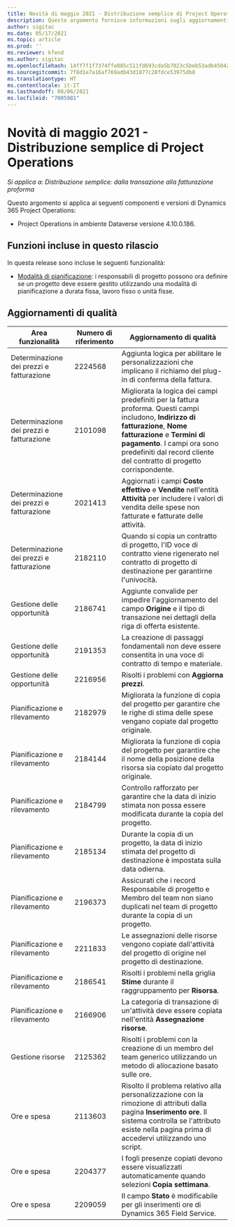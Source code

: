 ```yaml
---
title: Novità di maggio 2021 - Distribuzione semplice di Project Operations
description: Questo argomento fornisce informazioni sugli aggiornamenti di qualità disponibili nella versione di maggio 2021 della distribuzione semplice di Project Operations.
author: sigitac
ms.date: 05/17/2021
ms.topic: article
ms.prod: ''
ms.reviewer: kfend
ms.author: sigitac
ms.openlocfilehash: 14ff7f1f7374ffe885c511fd693cda5b7023c5beb53adb45042ddda1e932c93d
ms.sourcegitcommit: 7f8d1e7a16af769adb43d1877c28fdce53975db8
ms.translationtype: HT
ms.contentlocale: it-IT
ms.lasthandoff: 08/06/2021
ms.locfileid: "7005981"
---
```

# <a name="whats-new-may-2021---project-operations-lite-deployment"></a>Novità di maggio 2021 - Distribuzione semplice di Project Operations

_Si applica a: Distribuzione semplice: dalla transazione alla fatturazione proforma_

Questo argomento si applica ai seguenti componenti e versioni di Dynamics 365 Project Operations:

   - Project Operations in ambiente Dataverse versione 4.10.0.186.

## <a name="features-included-in-this-release"></a>Funzioni incluse in questo rilascio

In questa release sono incluse le seguenti funzionalità:

- [Modalità di pianificazione](../../project-management/scheduling-modes.md): i responsabili di progetto possono ora definire se un progetto deve essere gestito utilizzando una modalità di pianificazione a durata fissa, lavoro fisso o unità fisse.

## <a name="quality-updates"></a>Aggiornamenti di qualità

| **Area funzionalità** | **Numero di riferimento** | **Aggiornamento di qualità** |
| --- | --- | --- |
| Determinazione dei prezzi e fatturazione | 2224568 | Aggiunta logica per abilitare le personalizzazioni che implicano il richiamo del plug-in di conferma della fattura. |
| Determinazione dei prezzi e fatturazione | 2101098 | Migliorata la logica dei campi predefiniti per la fattura proforma. Questi campi includono, **Indirizzo di fatturazione**, **Nome fatturazione** e **Termini di pagamento**. I campi ora sono predefiniti dal record cliente del contratto di progetto corrispondente. |
| Determinazione dei prezzi e fatturazione | 2021413 | Aggiornati i campi **Costo effettivo** e **Vendite** nell'entità **Attività** per includere i valori di vendita delle spese non fatturate e fatturate delle attività. |
| Determinazione dei prezzi e fatturazione | 2182110 | Quando si copia un contratto di progetto, l'ID voce di contratto viene rigenerato nel contratto di progetto di destinazione per garantirne l'univocità. |
| Gestione delle opportunità | 2186741 | Aggiunte convalide per impedire l'aggiornamento del campo **Origine** e il tipo di transazione nei dettagli della riga di offerta esistente. |
| Gestione delle opportunità | 2191353 | La creazione di passaggi fondamentali non deve essere consentita in una voce di contratto di tempo e materiale. |
| Gestione delle opportunità | 2216956 | Risolti i problemi con **Aggiorna prezzi**. |
| Pianificazione e rilevamento | 2182979 | Migliorata la funzione di copia del progetto per garantire che le righe di stima delle spese vengano copiate dal progetto originale. |
| Pianificazione e rilevamento | 2184144 | Migliorata la funzione di copia del progetto per garantire che il nome della posizione della risorsa sia copiato dal progetto originale. |
| Pianificazione e rilevamento | 2184799 | Controllo rafforzato per garantire che la data di inizio stimata non possa essere modificata durante la copia del progetto. |
| Pianificazione e rilevamento | 2185134 | Durante la copia di un progetto, la data di inizio stimata del progetto di destinazione è impostata sulla data odierna. |
| Pianificazione e rilevamento | 2196373 | Assicurati che i record Responsabile di progetto e Membro del team non siano duplicati nel team di progetto durante la copia di un progetto. |
| Pianificazione e rilevamento | 2211833 | Le assegnazioni delle risorse vengono copiate dall'attività del progetto di origine nel progetto di destinazione. |
| Pianificazione e rilevamento | 2186541 | Risolti i problemi nella griglia **Stime** durante il raggruppamento per **Risorsa**. |
| Pianificazione e rilevamento | 2166906 | La categoria di transazione di un'attività deve essere copiata nell'entità **Assegnazione risorse**. |
| Gestione risorse | 2125362 | Risolti i problemi con la creazione di un membro del team generico utilizzando un metodo di allocazione basato sulle ore. |
| Ore e spesa | 2113603 | Risolto il problema relativo alla personalizzazione con la rimozione di attributi dalla pagina **Inserimento ore**. Il sistema controlla se l'attributo esiste nella pagina prima di accedervi utilizzando uno script. |
| Ore e spesa | 2204377 | I fogli presenze copiati devono essere visualizzati automaticamente quando selezioni **Copia settimana**. |
| Ore e spesa | 2209059 | Il campo **Stato** è modificabile per gli inserimenti ore di Dynamics 365 Field Service. |
